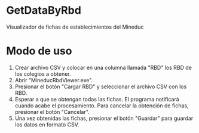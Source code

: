 # GetDataByRbd
Visualizador de fichas de establecimientos del Mineduc

# Modo de uso
1. Crear archivo CSV y colocar en una columna llamada "RBD" los RBD de los colegios a obtener.
2. Abrir "MineducRbdViewer.exe".
3. Presionar el botón "Cargar RBD" y seleccionar el archivo CSV con los RBD.
4. Esperar a que se obtengan todas las fichas. El programa notificará cuando acabe el procesamiento.
   Para cancelar la obtención de fichas, presionar el botón "Cancelar".
5. Una vez obtenidas las fichas, presionar el botón "Guardar" para guardar los datos en formato CSV.
